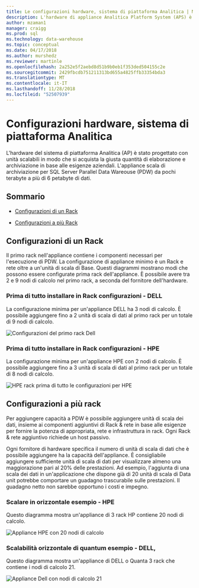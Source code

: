 ```yaml
---
title: Le configurazioni hardware, sistema di piattaforma Analitica | Microsoft Docs
description: L'hardware di appliance Analitica Platform System (APS) è stato progettato con unità scalabili in modo che si acquista la giusta quantità di elaborazione e archiviazione in base alle esigenze aziendali. L'appliance Ridimensiona archiviazione per Parallel Data Warehouse da pochi terabyte a più di 6 petabyte di dati.
author: mzaman1
manager: craigg
ms.prod: sql
ms.technology: data-warehouse
ms.topic: conceptual
ms.date: 04/17/2018
ms.author: murshedz
ms.reviewer: martinle
ms.openlocfilehash: 2a252e5f2aebd8d51b9b0eb1f353ded504155c2e
ms.sourcegitcommit: 2429fbcdb751211313bd655a4825ffb33354bda3
ms.translationtype: MT
ms.contentlocale: it-IT
ms.lasthandoff: 11/28/2018
ms.locfileid: "52507939"
---
```

# <a name="hardware-configurations---analytics-platform-system"></a>Configurazioni hardware, sistema di piattaforma Analitica
L'hardware del sistema di piattaforma Analitica (AP) è stato progettato con unità scalabili in modo che si acquista la giusta quantità di elaborazione e archiviazione in base alle esigenze aziendali. L'appliance scala di archiviazione per SQL Server Parallel Data Wareouse (PDW) da pochi terabyte a più di 6 petabyte di dati.  
  
## <a name="contents"></a>Sommario  
  
-   [Configurazioni di un Rack](#section1)  
  
-   [Configurazioni a più Rack](#section2)  

  
## <a name="section1"></a>Configurazioni di un Rack  
Il primo rack nell'appliance contiene i componenti necessari per l'esecuzione di PDW. La configurazione di appliance minimo è un Rack e rete oltre a un'unità di scala di Base. Questi diagrammi mostrano modi che possono essere configurate prima rack dell'appliance. È possibile avere tra 2 e 9 nodi di calcolo nel primo rack, a seconda del fornitore dell'hardware.  
  
### <a name="first-rack-configurations---dell"></a>Prima di tutto installare in Rack configurazioni - DELL  
La configurazione minima per un'appliance DELL ha 3 nodi di calcolo. È possibile aggiungere fino a 2 unità di scala di dati al primo rack per un totale di 9 nodi di calcolo.  
  
![Configurazioni del primo rack Dell](media/first-rack-configurations-dell.png "configurazioni Dell del primo rack")  
  
### <a name="first-rack-configurations---hpe"></a>Prima di tutto installare in Rack configurazioni - HPE  
La configurazione minima per un'appliance HPE con 2 nodi di calcolo. È possibile aggiungere fino a 3 unità di scala di dati al primo rack per un totale di 8 nodi di calcolo.  
  
![HPE rack prima di tutto le configurazioni per HPE](media/first-rack-configurations-hpe.png "HPE rack prima di tutto le configurazioni")  
  
## <a name="section2"></a>Configurazioni a più rack  
Per aggiungere capacità a PDW è possibile aggiungere unità di scala dei dati, insieme ai componenti aggiuntivi di Rack & rete in base alle esigenze per fornire la potenza di appropriata, rete e infrastruttura in rack. Ogni Rack & rete aggiuntivo richiede un host passivo.  
  
Ogni fornitore di hardware specifica il numero di unità di scala di dati che è possibile aggiungere ha la capacità dell'appliance. È consigliabile aggiungere sufficiente unità di scala di dati per visualizzare almeno una maggiorazione pari al 20% delle prestazioni. Ad esempio, l'aggiunta di una scala dei dati in un'applicazione che dispone già di 20 unità di scala di Data unit potrebbe comportare un guadagno trascurabile sulle prestazioni. Il guadagno netto non sarebbe opportuno i costi e impegno.  
  
### <a name="scale-out-example---hpe"></a>Scalare in orizzontale esempio - HPE  
Questo diagramma mostra un'appliance di 3 rack HP contiene 20 nodi di calcolo.  
  
![Appliance HPE con 20 nodi di calcolo](media/scale-out-hpe.png "appliance HPE con 20 nodi di calcolo")  
  
### <a name="scale-out-example---dell-quanta"></a>Scalabilità orizzontale di quantum esempio - DELL,  
Questo diagramma mostra un'appliance di DELL o Quanta 3 rack che contiene i nodi di calcolo 21.  
  
![Appliance Dell con nodi di calcolo 21](media/scale-out-dell.png "appliance Dell 21 nodi di calcolo")  
 
